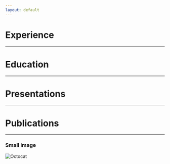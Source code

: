 ```yaml
---
layout: default
---
```


# Experience
* * *



# Education
* * *



# Presentations
* * *


# Publications
* * *



### Small image

![Octocat](https://github.githubassets.com/images/icons/emoji/octocat.png)

